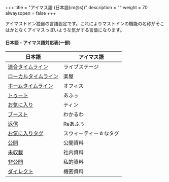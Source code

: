+++
title = "アイマス語 (日本語(im@s))"
description = ""
weight = 70
alwaysopen = false
+++

アイマストドン独自の言語設定です。これによりマストドンの機能の名称がそこはかとなくアイマスっぽいような気がする言葉になります。

#### 日本語・アイマス語対応表(一部)

| 日本語 | アイマス語 |
| ----- | ---------- |
| [連合タイムライン](../column/ftl) | ライブステージ |
| [ローカルタイムライン](../column/ltl) | 楽屋 |
| [ホームタイムライン](../column/htl) | オフィス |
| [トゥート](../toot) | あふぅ |
| [お気に入り](../favorite) | ティン |
| [ブースト](../boost) | わかるわ |
| [返信](../reply) | Reあふぅ |
| [お気に入りタグ](../favorite-tag) | スウィーティー☆なタグ |
| [公開](../privacy/public_) | 公開資料 |
| [未収載](../privacy/unlisted) | 社内資料 |
| [非公開](../privacy/private) | 私的資料 |
| [ダイレクト](../privacy/direct) | 機密資料 |
